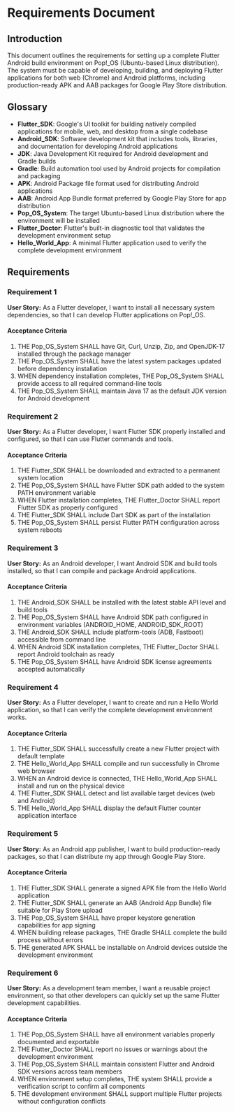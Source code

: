 # Requirements Document

## Introduction

This document outlines the requirements for setting up a complete Flutter Android build environment on Pop!_OS (Ubuntu-based Linux distribution). The system must be capable of developing, building, and deploying Flutter applications for both web (Chrome) and Android platforms, including production-ready APK and AAB packages for Google Play Store distribution.

## Glossary

- **Flutter_SDK**: Google's UI toolkit for building natively compiled applications for mobile, web, and desktop from a single codebase
- **Android_SDK**: Software development kit that includes tools, libraries, and documentation for developing Android applications
- **JDK**: Java Development Kit required for Android development and Gradle builds
- **Gradle**: Build automation tool used by Android projects for compilation and packaging
- **APK**: Android Package file format used for distributing Android applications
- **AAB**: Android App Bundle format preferred by Google Play Store for app distribution
- **Pop_OS_System**: The target Ubuntu-based Linux distribution where the environment will be installed
- **Flutter_Doctor**: Flutter's built-in diagnostic tool that validates the development environment setup
- **Hello_World_App**: A minimal Flutter application used to verify the complete development environment

## Requirements

### Requirement 1

**User Story:** As a Flutter developer, I want to install all necessary system dependencies, so that I can develop Flutter applications on Pop!_OS.

#### Acceptance Criteria

1. THE Pop_OS_System SHALL have Git, Curl, Unzip, Zip, and OpenJDK-17 installed through the package manager
2. THE Pop_OS_System SHALL have the latest system packages updated before dependency installation
3. WHEN dependency installation completes, THE Pop_OS_System SHALL provide access to all required command-line tools
4. THE Pop_OS_System SHALL maintain Java 17 as the default JDK version for Android development

### Requirement 2

**User Story:** As a Flutter developer, I want Flutter SDK properly installed and configured, so that I can use Flutter commands and tools.

#### Acceptance Criteria

1. THE Flutter_SDK SHALL be downloaded and extracted to a permanent system location
2. THE Pop_OS_System SHALL have Flutter SDK path added to the system PATH environment variable
3. WHEN Flutter installation completes, THE Flutter_Doctor SHALL report Flutter SDK as properly configured
4. THE Flutter_SDK SHALL include Dart SDK as part of the installation
5. THE Pop_OS_System SHALL persist Flutter PATH configuration across system reboots

### Requirement 3

**User Story:** As an Android developer, I want Android SDK and build tools installed, so that I can compile and package Android applications.

#### Acceptance Criteria

1. THE Android_SDK SHALL be installed with the latest stable API level and build tools
2. THE Pop_OS_System SHALL have Android SDK path configured in environment variables (ANDROID_HOME, ANDROID_SDK_ROOT)
3. THE Android_SDK SHALL include platform-tools (ADB, Fastboot) accessible from command line
4. WHEN Android SDK installation completes, THE Flutter_Doctor SHALL report Android toolchain as ready
5. THE Pop_OS_System SHALL have Android SDK license agreements accepted automatically

### Requirement 4

**User Story:** As a Flutter developer, I want to create and run a Hello World application, so that I can verify the complete development environment works.

#### Acceptance Criteria

1. THE Flutter_SDK SHALL successfully create a new Flutter project with default template
2. THE Hello_World_App SHALL compile and run successfully in Chrome web browser
3. WHEN an Android device is connected, THE Hello_World_App SHALL install and run on the physical device
4. THE Flutter_SDK SHALL detect and list available target devices (web and Android)
5. THE Hello_World_App SHALL display the default Flutter counter application interface

### Requirement 5

**User Story:** As an Android app publisher, I want to build production-ready packages, so that I can distribute my app through Google Play Store.

#### Acceptance Criteria

1. THE Flutter_SDK SHALL generate a signed APK file from the Hello World application
2. THE Flutter_SDK SHALL generate an AAB (Android App Bundle) file suitable for Play Store upload
3. THE Pop_OS_System SHALL have proper keystore generation capabilities for app signing
4. WHEN building release packages, THE Gradle SHALL complete the build process without errors
5. THE generated APK SHALL be installable on Android devices outside the development environment

### Requirement 6

**User Story:** As a development team member, I want a reusable project environment, so that other developers can quickly set up the same Flutter development capabilities.

#### Acceptance Criteria

1. THE Pop_OS_System SHALL have all environment variables properly documented and exportable
2. THE Flutter_Doctor SHALL report no issues or warnings about the development environment
3. THE Pop_OS_System SHALL maintain consistent Flutter and Android SDK versions across team members
4. WHEN environment setup completes, THE system SHALL provide a verification script to confirm all components
5. THE development environment SHALL support multiple Flutter projects without configuration conflicts
